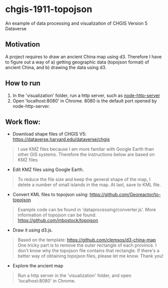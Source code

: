 # chgis-1911-topojson
An example of data processing and visualization of CHGIS Version 5 Dataverse

## Motivation
A project requires to draw an ancient China map using d3. Therefore I have to figure out a way of a) getting geographic data (topojson format) of ancient China, and b) drawing the data using d3.

## How to run
1. In the 'visualization' folder, run a http server, such as [node-http-server][1]
2. Open 'localhost:8080' in Chrome. 8080 is the default port opened by node-http-server.

## Work flow:

* Download shape files of CHGIS V5: https://dataverse.harvard.edu/dataverse/chgis

> I use KMZ files because I am more familar with Google Earth than other GIS systems. Therefore the instructions below are based on KMZ files. 

* Edit KMZ files using Google Earth.

> To reduce the file size and keep the general shape of the map, I delete a number of small islands in the map. At last, save to KML file.

* Convert KML files to topojson using: https://github.com/Georeactor/to-topojson 

> Example code can be found in 'dataprocessing/converter.js'. More information of topojson can be found: https://github.com/mbostock/topojson   

* Draw it using d3.js.

> Based on the template: https://github.com/clemsos/d3-china-map One tricky part is to remove the outer rectangle of each province. I don't know why the topojson file contains that rectangle. If there's a better way of obtaining topojson files, please let me know. Thank you!

* Explore the ancient map

> Run a http server in the 'visualization' folder, and open 'localhost:8080' in Chrome.

[1]: https://github.com/indexzero/http-server